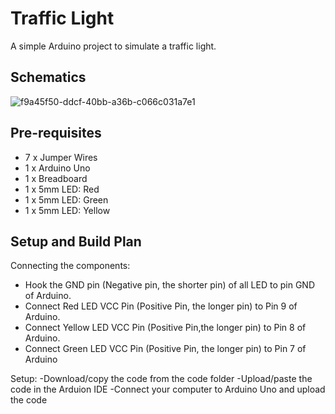 # Traffic Light
A simple Arduino project to simulate a traffic light.


## Schematics

![f9a45f50-ddcf-40bb-a36b-c066c031a7e1](https://github.com/user-attachments/assets/2f7134fe-1240-49e2-9600-41da0b47b54f)


## Pre-requisites
- 7 x Jumper Wires
- 1 x Arduino Uno
- 1 x Breadboard
- 1 x 5mm LED: Red
- 1 x 5mm LED: Green
- 1 x 5mm LED: Yellow

## Setup and Build Plan
Connecting the components:
- Hook the GND pin (Negative pin, the shorter pin) of all LED to pin GND of Arduino.
- Connect Red LED VCC Pin (Positive Pin, the longer pin) to Pin 9 of Arduino.
- Connect Yellow LED VCC Pin (Positive Pin,the longer pin) to Pin 8 of Arduino.
- Connect Green LED VCC Pin (Positive Pin, the longer pin) to Pin 7 of Arduino

Setup: 
-Download/copy the code from the code folder
-Upload/paste the code in the Arduion IDE
-Connect your computer to Arduino Uno and upload the code 
 
  

